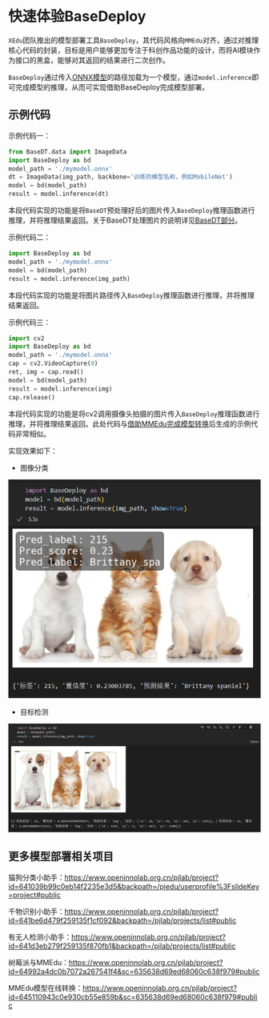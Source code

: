 # 快速体验BaseDeploy

`XEdu`团队推出的模型部署工具`BaseDeploy`，其代码风格向`MMEdu`对齐，通过对推理核心代码的封装，目标是用户能够更加专注于科创作品功能的设计，而将AI模块作为接口的黑盒，能够对其返回的结果进行二次创作。

`BaseDeploy`通过传入[ONNX模型](https://xedu.readthedocs.io/zh/master/mmedu/model_convert.html#id4)的路径加载为一个模型，通过`model.inference`即可完成模型的推理，从而可实现借助BaseDeploy完成模型部署。

## 示例代码

示例代码一：

```python
from BaseDT.data import ImageData
import BaseDeploy as bd
model_path = './mymodel.onnx'
dt = ImageData(img_path, backbone='训练的模型名称，例如MobileNet')
model = bd(model_path)
result = model.inference(dt)
```

本段代码实现的功能是将`BaseDT`预处理好后的图片传入`BaseDeploy`推理函数进行推理，并将推理结果返回。关于BaseDT处理图片的说明详见[BaseDT部分](https://xedu.readthedocs.io/zh/master/basedt/quick_start.html#id12)。

示例代码二：

```python
import BaseDeploy as bd
model_path = './mymodel.onnx'
model = bd(model_path)
result = model.inference(img_path)
```

本段代码实现的功能是将图片路径传入`BaseDeploy`推理函数进行推理，并将推理结果返回。

示例代码三：

```python
import cv2
import BaseDeploy as bd
model_path = './mymodel.onnx'
cap = cv2.VideoCapture(0)
ret, img = cap.read()
model = bd(model_path)
result = model.inference(img)
cap.release()
```

本段代码实现的功能是将cv2调用摄像头拍摄的图片传入`BaseDeploy`推理函数进行推理，并将推理结果返回。此处代码与[借助MMEdu完成模型转换](https://xedu.readthedocs.io/zh/master/mmedu/model_convert.html#mmedu)后生成的示例代码非常相似。

实现效果如下：


- 图像分类

![](../images/basedeploy/base_cls.png)



- 目标检测

![](../images/basedeploy/base_detect.png)

## 更多模型部署相关项目

猫狗分类小助手：<a href="https://www.openinnolab.org.cn/pjlab/project?id=641039b99c0eb14f2235e3d5&backpath=/pjedu/userprofile%3FslideKey=project#public">https://www.openinnolab.org.cn/pjlab/project?id=641039b99c0eb14f2235e3d5&backpath=/pjedu/userprofile%3FslideKey=project#public</a>

千物识别小助手：https://www.openinnolab.org.cn/pjlab/project?id=641be6d479f259135f1cf092&backpath=/pjlab/projects/list#public

有无人检测小助手：https://www.openinnolab.org.cn/pjlab/project?id=641d3eb279f259135f870fb1&backpath=/pjlab/projects/list#public

树莓派与MMEdu：https://www.openinnolab.org.cn/pjlab/project?id=64992a4dc0b7072a267541f4&sc=635638d69ed68060c638f979#public

MMEdu模型在线转换：https://www.openinnolab.org.cn/pjlab/project?id=645110943c0e930cb55e859b&sc=635638d69ed68060c638f979#public